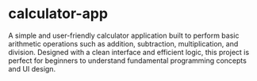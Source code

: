 # calculator-app
A simple and user-friendly calculator application built to perform basic arithmetic operations such as addition, subtraction, multiplication, and division. Designed with a clean interface and efficient logic, this project is perfect for beginners to understand fundamental programming concepts and UI design.

